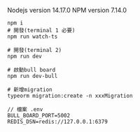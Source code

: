 Nodejs version 14.17.0
NPM version 7.14.0

```shell
npm i
# 開發(terminal 1 必要)
npm run watch-ts

# 開發(terminal 2)
npm run dev

# 啟動bull board
npm run dev-bull

# 新增migration
typeorm migration:create -n xxxMigration
```

```
// 檔案 .env
BULL_BOARD_PORT=5002
REDIS_DSN=redis://127.0.0.1:6379
```
